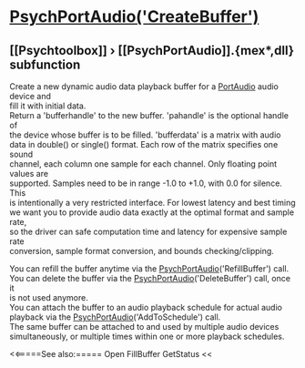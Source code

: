 # [PsychPortAudio('CreateBuffer')](PsychPortAudio-CreateBuffer) 
## [[Psychtoolbox]] &#8250; [[PsychPortAudio]].{mex*,dll} subfunction


Create a new dynamic audio data playback buffer for a [PortAudio](PortAudio) audio device and  
fill it with initial data.  
Return a 'bufferhandle' to the new buffer. 'pahandle' is the optional handle of  
the device whose buffer is to be filled. 'bufferdata' is a matrix with audio  
data in double() or single() format. Each row of the matrix specifies one sound  
channel, each column one sample for each channel. Only floating point values are  
supported. Samples need to be in range -1.0 to +1.0, with 0.0 for silence. This  
is intentionally a very restricted interface. For lowest latency and best timing  
we want you to provide audio data exactly at the optimal format and sample rate,  
so the driver can safe computation time and latency for expensive sample rate  
conversion, sample format conversion, and bounds checking/clipping.  
  
You can refill the buffer anytime via the [PsychPortAudio](PsychPortAudio)('RefillBuffer') call.  
You can delete the buffer via the [PsychPortAudio](PsychPortAudio)('DeleteBuffer') call, once it  
is not used anymore.   
You can attach the buffer to an audio playback schedule for actual audio  
playback via the [PsychPortAudio](PsychPortAudio)('AddToSchedule') call.  
The same buffer can be attached to and used by multiple audio devices  
simultaneously, or multiple times within one or more playback schedules.   


<<=====See also:=====
Open FillBuffer GetStatus 
<<